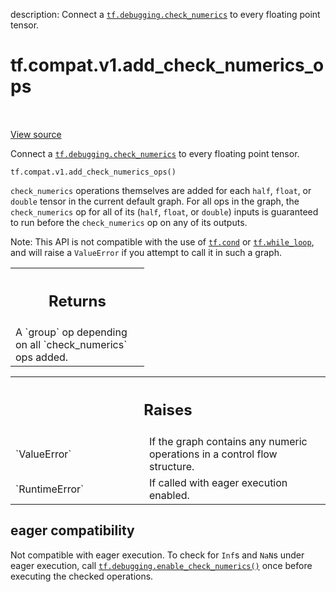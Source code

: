 description: Connect a <a href="../../../tf/debugging/check_numerics.md"><code>tf.debugging.check_numerics</code></a> to every floating point tensor.

<div itemscope itemtype="http://developers.google.com/ReferenceObject">
<meta itemprop="name" content="tf.compat.v1.add_check_numerics_ops" />
<meta itemprop="path" content="Stable" />
</div>

# tf.compat.v1.add_check_numerics_ops

<!-- Insert buttons and diff -->

<table class="tfo-notebook-buttons tfo-api nocontent" align="left">

</table>

<a target="_blank" href="/code/stable/tensorflow/python/ops/numerics.py">View source</a>



Connect a <a href="../../../tf/debugging/check_numerics.md"><code>tf.debugging.check_numerics</code></a> to every floating point tensor.

<pre class="devsite-click-to-copy prettyprint lang-py tfo-signature-link">
<code>tf.compat.v1.add_check_numerics_ops()
</code></pre>



<!-- Placeholder for "Used in" -->

`check_numerics` operations themselves are added for each `half`, `float`,
or `double` tensor in the current default graph. For all ops in the graph, the
`check_numerics` op for all of its (`half`, `float`, or `double`) inputs
is guaranteed to run before the `check_numerics` op on any of its outputs.

Note: This API is not compatible with the use of <a href="../../../tf/cond.md"><code>tf.cond</code></a> or
<a href="../../../tf/while_loop.md"><code>tf.while_loop</code></a>, and will raise a `ValueError` if you attempt to call it
in such a graph.

<!-- Tabular view -->
 <table class="responsive fixed orange">
<colgroup><col width="214px"><col></colgroup>
<tr><th colspan="2"><h2 class="add-link">Returns</h2></th></tr>
<tr class="alt">
<td colspan="2">
A `group` op depending on all `check_numerics` ops added.
</td>
</tr>

</table>



<!-- Tabular view -->
 <table class="responsive fixed orange">
<colgroup><col width="214px"><col></colgroup>
<tr><th colspan="2"><h2 class="add-link">Raises</h2></th></tr>

<tr>
<td>
`ValueError`
</td>
<td>
If the graph contains any numeric operations in a control flow
structure.
</td>
</tr><tr>
<td>
`RuntimeError`
</td>
<td>
If called with eager execution enabled.
</td>
</tr>
</table>




 <section><devsite-expandable expanded>
 <h2 class="showalways">eager compatibility</h2>

Not compatible with eager execution. To check for `Inf`s and `NaN`s under
eager execution, call <a href="../../../tf/debugging/enable_check_numerics.md"><code>tf.debugging.enable_check_numerics()</code></a> once before
executing the checked operations.


 </devsite-expandable></section>

